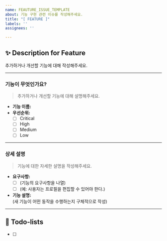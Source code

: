 ```yaml
---
name: FEAUTURE_ISSUE_TEMPLATE
about: 기능 구현 관련 이슈를 작성해주세요.
title: "[ FEATURE ]"
labels: ''
assignees: ''

---
```


## ✨ Description for Feature
추가하거나 개선할 기능에 대해 작성해주세요.

---

### 기능이 무엇인가요?
> 추가하거나 개선할 기능에 대해 설명해주세요.
- **기능 이름:**  
- **우선순위:**  
  - [ ] Critical
  - [ ] High
  - [ ] Medium
  - [ ] Low

---

### **상세 설명**
> 기능에 대한 자세한 설명을 작성해주세요.
- **요구사항:**  
  - [ ] (기능의 요구사항을 나열)  
  - [ ] (예: 사용자는 프로필을 편집할 수 있어야 한다.)
- **기능 설명:**  
  (새 기능이 어떤 동작을 수행하는지 구체적으로 작성)

---

## 📝 Todo-lists
- [ ]
